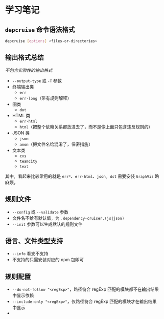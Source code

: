# 学习笔记

## `depcruise` 命令语法格式

```sh
depcruise [options] <files-or-directories>
```

## 输出格式总结

*不包含实验性的输出格式*

- `--output-type` 或 `-T` 参数
- 终端输出类
  - `err`
  - `err-long`（带有规则解释）
- 图类
  - `dot`
- HTML 类
  - `err-html`
  - `html`（把整个依赖关系都放进去了，而不是像上面只包含违反规则的）
- JSON 类
  - `json`
  - `anon`（把文件名给混淆了，保密措施）
- 文本类
  - `cvs`
  - `teamcity`
  - `text`

其中，看起来比较常用的就是 `err*`、`err-html`、`json`。`dot` 需要安装 `GraphViz` 略麻烦。

## 规则文件

- `--config` 或 `--validate` 参数
- 文件名不给有默认值，为 `.dependency-cruiser.(js|json)`
- `--init` 参数可以生成默认的规则文件

## 语言、文件类型支持

- `--info` 看支不支持
- 不支持的只需安装对应的 npm 包即可

## 规则配置

- `--do-not-follow "<regExp>"`，路径符合 regExp 匹配的模块都不在输出结果中显示依赖
- `--include-only "<regExp>"`，仅路径符合 regExp 匹配的模块才在输出结果中显示
- 